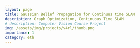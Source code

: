 ```yaml
---
layout: page
title: Gaussian Belief Propagation for Continuus time SLAM
description: Graph Optimization, Continuous Time SLAM
# description: Computer Vision Course Project
img: /assets/img/projects/v4rl/thumb.png
importance: 1
category: eth
---
```

